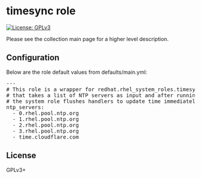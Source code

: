 # timesync role

[![License: GPLv3](https://img.shields.io/badge/license-GPLv3-brightgreen.svg)](https://www.gnu.org/licenses/gpl-3.0)

Please see the collection main page for a higher level description.

## Configuration

Below are the role default values from defaults/main.yml:

<pre>
---
# This role is a wrapper for redhat.rhel_system_roles.timesync
# that takes a list of NTP servers as input and after running
# the system role flushes handlers to update time immediately
ntp_servers:
  - 0.rhel.pool.ntp.org
  - 1.rhel.pool.ntp.org
  - 2.rhel.pool.ntp.org
  - 3.rhel.pool.ntp.org
  - time.cloudflare.com
</pre>

## License

GPLv3+
